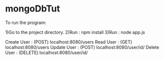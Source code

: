 # mongoDbTut
To run the program:

1)Go to the project directory.
2)Run : npm install
3)Run : node app.js

Create User : (POST) localhost:8080/users
Read User : (GET) localhost:8080/users
Update User : (POST) localhost:8080/user/id/<userId>
Delete User : (DELETE) localhost:8080/user/id/<userId>
